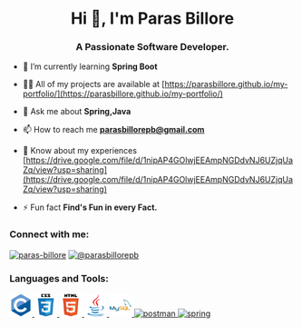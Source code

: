 <h1 align="center">Hi 👋, I'm Paras Billore</h1>
<h3 align="center">A Passionate Software Developer.</h3>

- 🌱 I’m currently learning **Spring Boot**

- 👨‍💻 All of my projects are available at [https://parasbillore.github.io/my-portfolio/](https://parasbillore.github.io/my-portfolio/)

- 💬 Ask me about **Spring,Java**

- 📫 How to reach me **parasbillorepb@gmail.com**

- 📄 Know about my experiences [https://drive.google.com/file/d/1nipAP4GOlwjEEAmpNGDdvNJ6UZjqUaZq/view?usp=sharing](https://drive.google.com/file/d/1nipAP4GOlwjEEAmpNGDdvNJ6UZjqUaZq/view?usp=sharing)

- ⚡ Fun fact **Find's Fun in every Fact.**

<h3 align="left">Connect with me:</h3>
<p align="left">
<a href="https://linkedin.com/in/paras-billore" target="blank"><img align="center" src="https://raw.githubusercontent.com/rahuldkjain/github-profile-readme-generator/master/src/images/icons/Social/linked-in-alt.svg" alt="paras-billore" height="30" width="40" /></a>
<a href="https://www.hackerearth.com/@parasbillorepb" target="blank"><img align="center" src="https://raw.githubusercontent.com/rahuldkjain/github-profile-readme-generator/master/src/images/icons/Social/hackerearth.svg" alt="@parasbillorepb" height="30" width="40" /></a>
</p>

<h3 align="left">Languages and Tools:</h3>
<p align="left"> <a href="https://www.cprogramming.com/" target="_blank" rel="noreferrer"> <img src="https://raw.githubusercontent.com/devicons/devicon/master/icons/c/c-original.svg" alt="c" width="40" height="40"/> </a> <a href="https://www.w3schools.com/css/" target="_blank" rel="noreferrer"> <img src="https://raw.githubusercontent.com/devicons/devicon/master/icons/css3/css3-original-wordmark.svg" alt="css3" width="40" height="40"/> </a> <a href="https://www.w3.org/html/" target="_blank" rel="noreferrer"> <img src="https://raw.githubusercontent.com/devicons/devicon/master/icons/html5/html5-original-wordmark.svg" alt="html5" width="40" height="40"/> </a> <a href="https://www.java.com" target="_blank" rel="noreferrer"> <img src="https://raw.githubusercontent.com/devicons/devicon/master/icons/java/java-original.svg" alt="java" width="40" height="40"/> </a> <a href="https://www.mysql.com/" target="_blank" rel="noreferrer"> <img src="https://raw.githubusercontent.com/devicons/devicon/master/icons/mysql/mysql-original-wordmark.svg" alt="mysql" width="40" height="40"/> </a> <a href="https://postman.com" target="_blank" rel="noreferrer"> <img src="https://www.vectorlogo.zone/logos/getpostman/getpostman-icon.svg" alt="postman" width="40" height="40"/> </a> <a href="https://spring.io/" target="_blank" rel="noreferrer"> <img src="https://www.vectorlogo.zone/logos/springio/springio-icon.svg" alt="spring" width="40" height="40"/> </a> </p>
